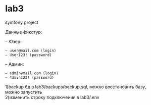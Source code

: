 # lab3
symfony project

Данные фикстур:

  – Юзер:
  
    – user@mail.com (login)
    – User123! (password)
    
  – Админ:
  
    – admin@mail.com (login)
    – 4dmin123! (password)

 
1)backup бд в  lab3/backups/backup.sql, можно восстановить базу, можно запустить  
2)изменить строку подключения в  lab3/.env   
